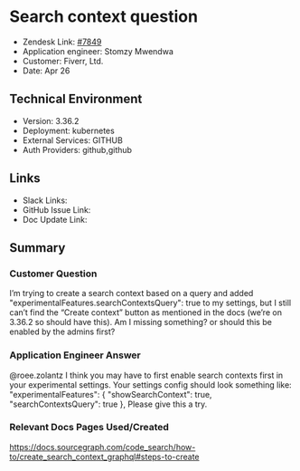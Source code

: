 # Search context question <!-- Ticket Title  Hint: include keywords to make it searchable -->

- Zendesk Link: [#7849](https://sourcegraph.zendesk.com/agent/tickets/7849)
- Application engineer: Stomzy Mwendwa
- Customer: Fiverr, Ltd. <!-- Redact if this contains personally identifying information -->
- Date: Apr 26

<!-- Data populated from integration, speak to Ben Gordon or Michael Bali if not working -->
<!-- During Internal team trial, fill missing data manually (we are waiting for all data to sync) -->

## Technical Environment
- Version: 3.36.2​
- Deployment: kubernetes
- External Services: GITHUB
- Auth Providers: github,github


## Links
<!-- Data for application engineer manual entry -->
- Slack Links:
- GitHub Issue Link:
- Doc Update Link:

## Summary
### Customer Question
I’m trying to create a search context based on a query and added "experimentalFeatures.searchContextsQuery": true to my settings, but I still can’t find the “Create context” button as mentioned in the docs (we’re on 3.36.2 so should have this).
Am I missing something? or should this be enabled by the admins first?
### Application Engineer Answer
@roee.zolantz I think you may have to first enable search contexts first in your experimental settings.
Your settings config should look something like:
"experimentalFeatures": {
    "showSearchContext": true,
    "searchContextsQuery": true
},
Please give this a try.
### Relevant Docs Pages Used/Created
https://docs.sourcegraph.com/code_search/how-to/create_search_context_graphql#steps-to-create

